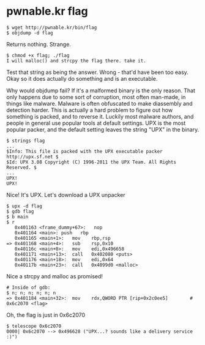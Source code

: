# pwnable.kr flag

```
$ wget http://pwnable.kr/bin/flag
$ objdump -d flag
```
Returns nothing. Strange.

```
$ chmod +x flag; ./flag
I will malloc() and strcpy the flag there. take it.
```
Test that string as being the answer. Wrong - that'd have been too easy.
Okay so it does actually do something and is an executable. 

Why would objdump fail? If it's a malformed binary is the only reason.
That only happens due to some sort of corruption, most often man-made, in things
like malware. Malware is often obfuscated to make diassembly and detection harder.
This is actually a hard problem to figure out how something is packed, and to reverse it.
Luckily most malware authors, and people in general use popular tools at default settings.
UPX is the most popular packer, and the default setting leaves the string "UPX" in the binary.

```
$ strings flag
...
$Info: This file is packed with the UPX executable packer http://upx.sf.net $
$Id: UPX 3.08 Copyright (C) 1996-2011 the UPX Team. All Rights Reserved. $
...
UPX!
UPX!
```

Nice! It's UPX. Let's download a UPX unpacker

```
$ upx -d flag
$ gdb flag
$ b main
$ r
   0x401163 <frame_dummy+67>:	nop
   0x401164 <main>:	push   rbp
   0x401165 <main+1>:	mov    rbp,rsp
=> 0x401168 <main+4>:	sub    rsp,0x10
   0x40116c <main+8>:	mov    edi,0x496658
   0x401171 <main+13>:	call   0x402080 <puts>
   0x401176 <main+18>:	mov    edi,0x64
   0x40117b <main+23>:	call   0x4099d0 <malloc>
```

Nice a strcpy and malloc as promised!

```
# Inside of gdb:
$ n; n; n; n; n; n
=> 0x401184 <main+32>:	mov    rdx,QWORD PTR [rip+0x2c0ee5]        # 0x6c2070 <flag>
```

Oh, the flag is just in 0x6c2070

```
$ telescope 0x6c2070
0000| 0x6c2070 --> 0x496628 ("UPX...? sounds like a delivery service :)")
```
